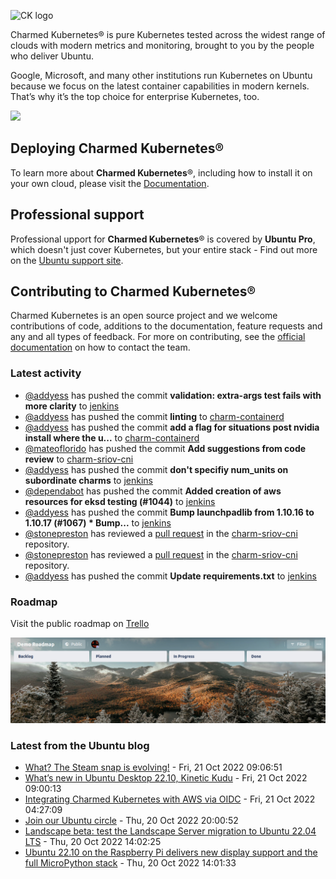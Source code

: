 ![CK logo](https://assets.ubuntu.com/v1/451d4cf4-Charmed+Kubernetes_RGB_onWhite_2022.svg)

Charmed Kubernetes® is pure Kubernetes tested across the widest range of clouds with modern metrics and monitoring, brought to you by the people who deliver Ubuntu.

Google, Microsoft, and many other institutions run Kubernetes on Ubuntu because we focus on the latest container capabilities in modern kernels. That’s why it’s the top choice for enterprise Kubernetes, too.

![](https://assets.ubuntu.com/v1/843c77b6-juju-at-a-glace.svg)

## Deploying Charmed Kubernetes®

To learn more about **Charmed Kubernetes**®, including how to install it on your own cloud, please visit the [Documentation][docs].

## Professional support

Professional upport for **Charmed Kubernetes**® is covered by **Ubuntu Pro**, which doesn't just cover Kubernetes, but your entire stack - Find out more on the [Ubuntu support site](https://ubuntu.com/support).

## Contributing to Charmed Kubernetes®

Charmed Kubernetes is an open source project and we welcome contributions of code, additions to the documentation, feature requests and any and all types of feedback. For more on contributing, see the [official documentation][get-in-touch] on how to contact the team.

<!-- LINKS -->
[docs]: https://ubuntu.com/kubernetes/docs
[get-in-touch]: https://ubuntu.com/kubernetes/docs/get-in-touch

### Latest activity

<!-- activity starts -->
 - [@addyess](https://github.com/addyess) has pushed the commit **validation: extra-args test fails with more clarity** to [jenkins](https://github.com/charmed-kubernetes/jenkins)
 - [@addyess](https://github.com/addyess) has pushed the commit **linting** to [charm-containerd](https://github.com/charmed-kubernetes/charm-containerd)
 - [@addyess](https://github.com/addyess) has pushed the commit **add a flag for situations post nvidia install where the u...** to [charm-containerd](https://github.com/charmed-kubernetes/charm-containerd)
 - [@mateoflorido](https://github.com/mateoflorido) has pushed the commit **Add suggestions from code review** to [charm-sriov-cni](https://github.com/charmed-kubernetes/charm-sriov-cni)
 - [@addyess](https://github.com/addyess) has pushed the commit **don't specifiy num_units on subordinate charms** to [jenkins](https://github.com/charmed-kubernetes/jenkins)
 - [@dependabot](https://github.com/dependabot[bot]) has pushed the commit **Added creation of aws resources for eksd testing (#1044)** to [jenkins](https://github.com/charmed-kubernetes/jenkins)
 - [@addyess](https://github.com/addyess) has pushed the commit **Bump launchpadlib from 1.10.16 to 1.10.17 (#1067)  * Bump...** to [jenkins](https://github.com/charmed-kubernetes/jenkins)
 - [@stonepreston](https://github.com/stonepreston) has reviewed a [pull request](https://github.com/charmed-kubernetes/charm-sriov-cni/pull/16) in the [charm-sriov-cni](https://github.com/charmed-kubernetes/charm-sriov-cni) repository.
 - [@stonepreston](https://github.com/stonepreston) has reviewed a [pull request](https://github.com/charmed-kubernetes/charm-sriov-cni/pull/16) in the [charm-sriov-cni](https://github.com/charmed-kubernetes/charm-sriov-cni) repository.
 - [@addyess](https://github.com/addyess) has pushed the commit **Update requirements.txt** to [jenkins](https://github.com/charmed-kubernetes/jenkins)
<!-- activity ends -->

### Roadmap

Visit the public roadmap on [Trello](https://trello.com/b/Pfu4BlRO/demo-roadmap)

![Latest roadmap](./roadmap.png)

### Latest from the Ubuntu blog

<!-- blog starts -->
* [What? The Steam snap is evolving!](https://ubuntu.com//blog/what-the-steam-snap-is-evolving) - Fri, 21 Oct 2022 09:06:51 
* [What&#8217;s new in Ubuntu Desktop 22.10, Kinetic Kudu](https://ubuntu.com//blog/whats-new-in-ubuntu-desktop-22-10-kinetic-kudu) - Fri, 21 Oct 2022 09:00:13 
* [Integrating Charmed Kubernetes with AWS via OIDC](https://ubuntu.com//blog/integrating-charmed-kubernetes-with-aws-via-oidc) - Fri, 21 Oct 2022 04:27:09 
* [Join our Ubuntu circle](https://ubuntu.com//blog/join-our-ubuntu-circle) - Thu, 20 Oct 2022 20:00:52 
* [Landscape beta: test the Landscape Server migration to Ubuntu 22.04 LTS](https://ubuntu.com//blog/landscape-beta-test-the-landscape-server-migration-to-ubuntu-22-04-lts) - Thu, 20 Oct 2022 14:02:25 
* [Ubuntu 22.10 on the Raspberry Pi delivers new display support and the full MicroPython stack](https://ubuntu.com//blog/ubuntu-22-10-on-the-raspberry-pi-delivers-new-display-support-and-the-full-micropython-stack) - Thu, 20 Oct 2022 14:01:33 
<!-- blog ends -->

